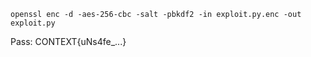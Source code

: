 ```openssl enc -d -aes-256-cbc -salt -pbkdf2 -in exploit.py.enc -out exploit.py```

Pass: CONTEXT{uNs4fe_...}
